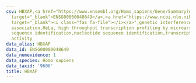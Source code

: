 ```yaml
---
csv: HBXAP,<a href="https://www.ensembl.org/Homo_sapiens/Gene/Summary?db=core;g=ENSG00000048649"
  target="_blank">ENSG00000048649</a>,<a href="https://www.ncbi.nlm.nih.gov/pubmed/17216044"
  target="_blank"><i class="fas fa-file"></i></a>",genetic interference,functional
  association,HeLa, high throughput transcription profiling by microarray,nucleotide
  sequence identification,nucleotide sequence identification,transcriptional regulation,down-regulates
  activity
data_alias: HBXAP
data_id: ENSG00000048649
data_numevidence: 1
data_species: Homo sapiens
data_taxid: '9606'
title: HBXAP
---
```


